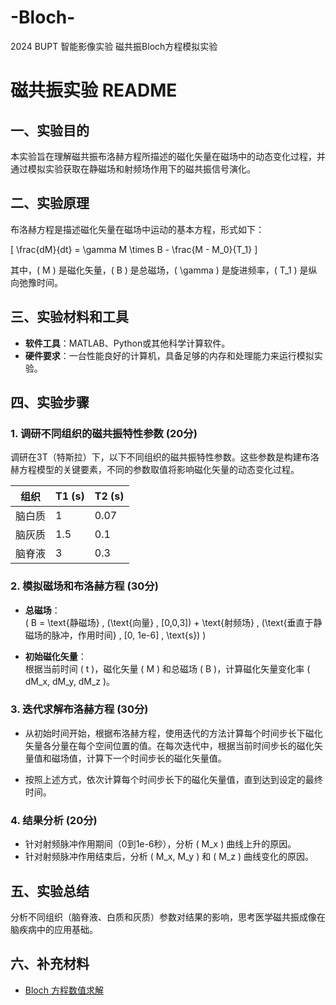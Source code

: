 # -Bloch-
2024 BUPT 智能影像实验 磁共振Bloch方程模拟实验
# 磁共振实验 README

## 一、实验目的
本实验旨在理解磁共振布洛赫方程所描述的磁化矢量在磁场中的动态变化过程，并通过模拟实验获取在静磁场和射频场作用下的磁共振信号演化。

## 二、实验原理
布洛赫方程是描述磁化矢量在磁场中运动的基本方程，形式如下：

\[ 
\frac{dM}{dt} = \gamma M \times B - \frac{M - M_0}{T_1} 
\]

其中，\( M \) 是磁化矢量，\( B \) 是总磁场，\( \gamma \) 是旋进频率，\( T_1 \) 是纵向弛豫时间。

## 三、实验材料和工具
- **软件工具**：MATLAB、Python或其他科学计算软件。
- **硬件要求**：一台性能良好的计算机，具备足够的内存和处理能力来运行模拟实验。

## 四、实验步骤

### 1. 调研不同组织的磁共振特性参数 (20分)
调研在3T（特斯拉）下，以下不同组织的磁共振特性参数。这些参数是构建布洛赫方程模型的关键要素，不同的参数取值将影响磁化矢量的动态变化过程。

| 组织      | T1 (s) | T2 (s) |
|-----------|--------|--------|
| 脑白质    | 1      | 0.07   |
| 脑灰质    | 1.5    | 0.1    |
| 脑脊液    | 3      | 0.3    |

### 2. 模拟磁场和布洛赫方程 (30分)
- **总磁场**：  
  \( B = \text{静磁场} \, (\text{向量} \, [0,0,3]) + \text{射频场} \, (\text{垂直于静磁场的脉冲，作用时间} \, [0, 1e-6] \, \text{s}) \)

- **初始磁化矢量**：  
  根据当前时间 \( t \)，磁化矢量 \( M \) 和总磁场 \( B \)，计算磁化矢量变化率 \( dM_x, dM_y, dM_z \)。

### 3. 迭代求解布洛赫方程 (30分)
- 从初始时间开始，根据布洛赫方程，使用迭代的方法计算每个时间步长下磁化矢量各分量在每个空间位置的值。在每次迭代中，根据当前时间步长的磁化矢量值和磁场值，计算下一个时间步长的磁化矢量值。

- 按照上述方式，依次计算每个时间步长下的磁化矢量值，直到达到设定的最终时间。

### 4. 结果分析 (20分)
- 针对射频脉冲作用期间（0到1e-6秒），分析 \( M_x \) 曲线上升的原因。
- 针对射频脉冲作用结束后，分析 \( M_x, M_y \) 和 \( M_z \) 曲线变化的原因。

## 五、实验总结
分析不同组织（脑脊液、白质和灰质）参数对结果的影响，思考医学磁共振成像在脑疾病中的应用基础。

## 六、补充材料
- [Bloch 方程数值求解](https://dxwl.bnu.edu.cn/CN/10.16854%2520/j.cnki.1000-0712.170382)
